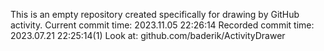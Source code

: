 This is an empty repository created specifically for drawing by GitHub activity.
Current commit time: 2023.11.05 22:26:14
Recorded commit time: 2023.07.21 22:25:14(1)
Look at: github.com/baderik/ActivityDrawer
